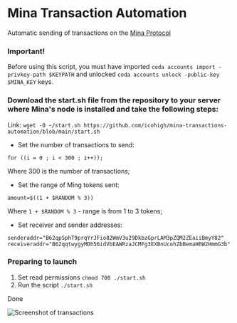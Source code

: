 # Mina Transaction Automation

Automatic sending of transactions on the [Mina Protocol](https://minaprotocol.com/)

### Important!

Before using this script, you must have imported `coda accounts import -privkey-path $KEYPATH` and unlocked `coda accounts unlock -public-key $MINA_KEY` keys.

### Download the start.sh file from the repository to your server where Mina's node is installed and take the following steps:

Link:
```wget -O ~/start.sh https://github.com/icohigh/mina-transactions-automation/blob/main/start.sh```

* Set the number of transactions to send: 
```
for ((i = 0 ; i < 300 ; i++));
```
Where 300 is the number of transactions;
* Set the range of Ming tokens sent:
```
amount=$((1 + $RANDOM % 3))
```
Where `1 + $RANDOM % 3` - range is from 1 to 3 tokens;
* Set receiver and sender addresses:
```
senderaddr="B62qpSphT9prqYrJFio82WmV3u29DkbzGprLAM3pZQM2ZEaiiBmyY82"
receiveraddr="B62qqtwygyMDh56idVbEAWRzaJCMFg3EXBnUcohZbBemaH6W2HmmG3b"
```

### Preparing to launch

1. Set read permissions `chmod 700 ./start.sh`
2. Run the script `./start.sh`

Done

![Screenshot of transactions](scr.png)